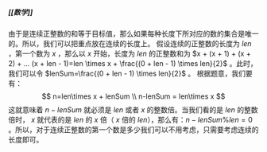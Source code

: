 ##### [[数学]]

由于是连续正整数的和等于目标值，那么如果每种长度下所对应的数的集合是唯一的。所以，我们可以把重点放在连续的长度上。
假设连续的正整数的长度为 $len$ ，第一个数为 $x$ ，那么以 $x$ 开始，长度为 $len$ 的正整数和为 $x + (x + 1) + (x + 2) + ... (x + len - 1)=len \times x + \frac{(0 + len - 1) \times len}{2}$ 。此时，我们可以令 $lenSum=\frac{(0 + len - 1) \times len}{2}$ 。
根据题意，我们要有：
$$
n=len\times x + lenSum \\
n-lenSum = len\times x
$$
这就意味着 $n - lenSum$ 就必须是 $len$ 或者 $x$ 的整数倍。当我们看的是 $len$ 的整数倍时， $x$ 就代表的是 $len$ 的 $x$ 倍（ $x$ 倍的 $len$），那么有：$n-lenSum\% len = 0$ 。所以，对于连续正整数的第一个数是多少我们可以不用考虑，只需要考虑连续的长度即可。